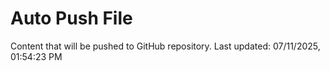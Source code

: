 # Auto Push File

Content that will be pushed to GitHub repository.
Last updated: 07/11/2025, 01:54:23 PM